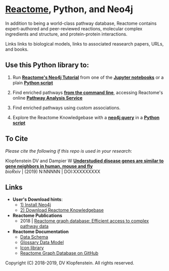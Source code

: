 # [Reactome](https://reactome.org/), Python, and Neo4j

In addition to being a world-class pathway database, 
Reactome contains 
expert-authored and peer-reviewed
reactions, 
molecular complex ingredients and structure, and
protein-protein interactions.

Links 
links to biological models, 
links to associated reasearch papers, URLs, and books.


## Use this Python library to:

  1) Run [**Reactome's Neo4j Tutorial**](https://reactome.org/dev/graph-database/extract-participating-molecules)
     from one of the [**Jupyter notebooks**](src/ipy/tutorial) or a plain [**Python script**](src/bin_neo4j/tutorial)

  2) Find enriched pathways [**from the command line**](doc/md/README_analyses.md),
     accessing Reactome's online [**Pathway Analysis Service**](https://reactome.org/AnalysisService/) 

  3) Find enriched pathways using custom associations.

  4) Explore the Reactome Knowledgebase 
     with a [**neo4j query**](doc/md/README_cypher_cmd.md)
     in a [**Python script**](src/ipy/tutorial/s4a_pathway_subpathways.ipynb)

## To Cite

_Please cite the following if this repo is used in your research_:

Klopfenstein DV and Dampier W 
[**Understudied disease genes are similar to gene neighbors in human, mouse and fly**](https://www.nature.com/articles/s41598-018-28948-z)    
_bioRxiv_ | (2019) N:NNNNN | DOI:XXXXXXXXX

## Links
  * **User's Download hints**:
    * [1) Install Neo4j](/doc/md/README_install_neo4j.md)
    * [2) Download Reactome Knowledgebase](/doc/md/README_download_hints.md)    
  * **Reactome Publications**
    * 2018 | [Reactome graph database: Efficient access to complex pathway data](https://journals.plos.org/ploscompbiol/article?rev=2&id=10.1371/journal.pcbi.1005968)
  * **Reactome Documentation**    
    * [Data Schema](https://reactome.org/content/schema/DatabaseObject)    
    * [Glossary Data Model](http://wiki.reactome.org/index.php/Glossary_Data_Model)    
    * [Icon library](https://reactome.org/icon-lib)    
    * [Reactome Graph Database on GitHub](https://github.com/reactome/graph-core)    

Copyright (C) 2018-2019, DV Klopfenstein. All rights reserved.
